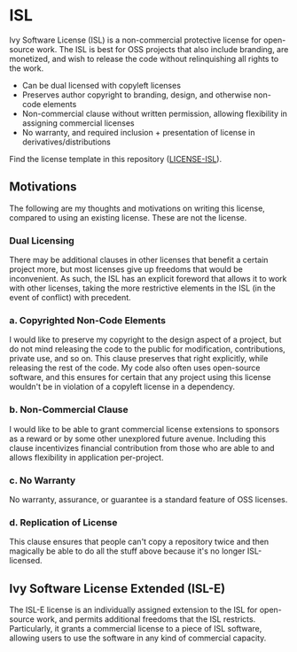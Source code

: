 # ISL
Ivy Software License (ISL) is a non-commercial protective license for open-source work. The ISL is best for OSS projects that also include branding, are monetized, and wish to release the code without relinquishing all rights to the work.
- Can be dual licensed with copyleft licenses
- Preserves author copyright to branding, design, and otherwise non-code elements
- Non-commercial clause without written permission, allowing flexibility in assigning commercial licenses
- No warranty, and required inclusion + presentation of license in derivatives/distributions

Find the license template in this repository ([LICENSE-ISL](./LICENSE-ISL)).

## Motivations

The following are my thoughts and motivations on writing this license, compared to using an existing license. These are not the license.

### Dual Licensing
There may be additional clauses in other licenses that benefit a certain project more, but most licenses give up freedoms that would be inconvenient. As such, the ISL has an explicit foreword that allows it to work with other licenses, taking the more restrictive elements in the ISL (in the event of conflict) with precedent.

### a. Copyrighted Non-Code Elements
I would like to preserve my copyright to the design aspect of a project, but do not mind releasing the code to the public for modification, contributions, private use, and so on. This clause preserves that right explicitly, while releasing the rest of the code. My code also often uses open-source software, and this ensures for certain that any project using this license wouldn't be in violation of a copyleft license in a dependency.

### b. Non-Commercial Clause
I would like to be able to grant commercial license extensions to sponsors as a reward or by some other unexplored future avenue. Including this clause incentivizes financial contribution from those who are able to and allows flexibility in application per-project.

### c. No Warranty
No warranty, assurance, or guarantee is a standard feature of OSS licenses.

### d. Replication of License
This clause ensures that people can't copy a repository twice and then magically be able to do all the stuff above because it's no longer ISL-licensed.

## Ivy Software License Extended (ISL-E)
The ISL-E license is an individually assigned extension to the ISL for open-source work, and permits additional freedoms that the ISL restricts. Particularly, it grants a commercial license to a piece of ISL software, allowing users to use the software in any kind of commercial capacity.
